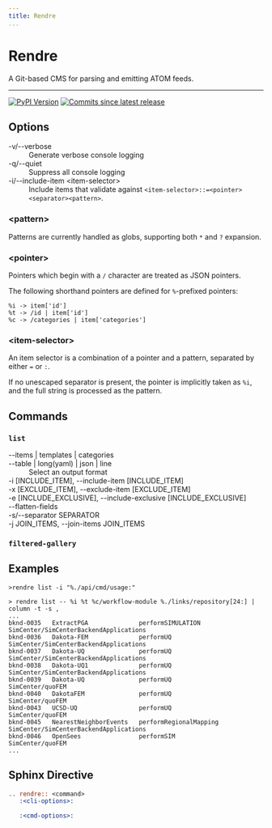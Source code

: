 ```yaml
---
title: Rendre
...
```


<h1>Rendre</h1>

A Git-based CMS for parsing and emitting ATOM feeds.

-----------------------------------------------------

[![PyPI Version][pypi-v-image]][pypi-v-link]
[![Commits since latest release][gh-image]][gh-link]

## Options

<dl>
<dt>-v/--verbose</dt>
<dd>Generate verbose console logging</dd>
<dt>-q/--quiet</dt>
<dd>Suppress all console logging</dd>
<dt>-i/--include-item &lt;item-selector&gt;</dt>
<dd>Include items that validate against <code>&lt;item-selector&gt;::=&lt;pointer&gt;&lt;separator&gt;&lt;pattern&gt;</code>. </dd>

</dl>

### \<pattern>

Patterns are currently handled as globs, supporting both `*` and `?` expansion.

### \<pointer>

Pointers which begin with a `/` character are treated as JSON pointers.

The following shorthand pointers are defined for `%`-prefixed pointers:

```
%i -> item['id']
%t -> /id | item['id']
%c -> /categories | item['categories']
```

### \<item-selector>

An item selector is a combination of a pointer and a pattern, separated by either `=` or `:`. 

If no unescaped separator is present, the pointer is implicitly taken as `%i`, and the full string is processed as the pattern.



## Commands

### `list`

<dl>
  <dt>--items | templates | categories</dt>
  <dt>--table | long(yaml) | json | line</dt>
  <dd>Select an output format</dd>
  <dt>-i [INCLUDE_ITEM], --include-item [INCLUDE_ITEM]</dt>
  <dt>-x [EXCLUDE_ITEM], --exclude-item [EXCLUDE_ITEM]</dt>
  <dt>-e [INCLUDE_EXCLUSIVE], --include-exclusive [INCLUDE_EXCLUSIVE]</dt>
  <dt>--flatten-fields</dt>
  <dt>-s/--separator SEPARATOR</dt>
  <dt>-j JOIN_ITEMS, --join-items JOIN_ITEMS</dt>
</dl>


### `filtered-gallery`

## Examples

```
>rendre list -i "%./api/cmd/usage:"

```


```
> rendre list -- %i %t %c/workflow-module %./links/repository[24:] | column -t -s ,
...
bknd-0035   ExtractPGA              performSIMULATION        SimCenter/SimCenterBackendApplications
bknd-0036   Dakota-FEM              performUQ                SimCenter/SimCenterBackendApplications
bknd-0037   Dakota-UQ               performUQ                SimCenter/SimCenterBackendApplications
bknd-0038   Dakota-UQ1              performUQ                SimCenter/SimCenterBackendApplications
bknd-0039   Dakota-UQ               performUQ                SimCenter/quoFEM
bknd-0040   DakotaFEM               performUQ                SimCenter/quoFEM
bknd-0043   UCSD-UQ                 performUQ                SimCenter/quoFEM
bknd-0045   NearestNeighborEvents   performRegionalMapping   SimCenter/SimCenterBackendApplications
bknd-0046   OpenSees                performSIM               SimCenter/quoFEM
...
```

## Sphinx Directive

```rst
.. rendre:: <command>
   :<cli-options>:

   :<cmd-options>:
```

[pypi-v-image]: https://img.shields.io/pypi/v/rendre.svg
[pypi-v-link]: https://pypi.org/project/rendre/

[gh-link]: https://github.com/claudioperez/rendre/compare/0.0.10...master
[gh-image]: https://img.shields.io/github/commits-since/claudioperez/rendre/0.0.10?style=social


